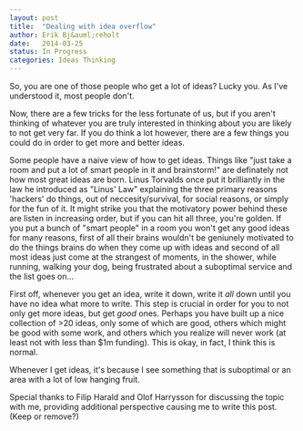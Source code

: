 ```yaml
---
layout: post
title:  "Dealing with idea overflow"
author: Erik Bj&auml;reholt
date:   2014-03-25
status: In Progress
categories: Ideas Thinking
---
```


So, you are one of those people who get a lot of ideas? Lucky you. As I've understood it, most people don't.

Now, there are a few tricks for the less fortunate of us, but if you aren't thinking of whatever you are truly interested in thinking about you are likely to not get very far. If you do think a lot however, there are a few things you could do in order to get more and better ideas.

Some people have a naive view of how to get ideas. Things like "just take a room and put a lot of smart people in it and brainstorm!" are definately not how most great ideas are born. Linus Torvalds once put it brilliantly in the law he introduced as "Linus' Law" explaining the three primary reasons 'hackers' do things, out of neccesity/survival, for social reasons, or simply for the fun of it. It might strike you that the motivatory power behind these are listen in increasing order, but if you can hit all three, you're golden. If you put a bunch of "smart people" in a room you won't get any good ideas for many reasons, first of all their brains wouldn't be geniunely motivated to do the things brains do when they come up with ideas and second of all most ideas just come at the strangest of moments, in the shower, while running, walking your dog, being frustrated about a suboptimal service and the list goes on...

First off, whenever you get an idea, write it down, write it _all_ down until you have no idea what more to write. This step is crucial in order for you to not only get more ideas, but get _good_ ones. Perhaps you have built up a nice collection of >20 ideas, only some of which are good, others which might be good with some work, and others which you realize will never work (at least not with less than $1m funding). This is okay, in fact, I think this is normal.

Whenever I get ideas, it's because I see something that is suboptimal or an area with a lot of low hanging fruit.

<!-- more -->

<span class="post-acknowledgements">Special thanks to Filip Harald and Olof Harrysson for discussing the topic with me, providing additional perspective causing me to write this post.</span> (Keep or remove?)
